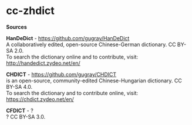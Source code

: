 # cc-zhdict

**Sources**

**HanDeDict** - https://github.com/gugray/HanDeDict \
A collaboratively edited, open-source Chinese-German dictionary.
CC BY-SA 2.0. \
To search the dictionary online and to contribute, visit: http://handedict.zydeo.net/en/

**CHDICT** - https://github.com/gugray/CHDICT \
is an open-source, community-edited Chinese-Hungarian dictionary.
CC BY-SA 4.0. \
To search the dictionary and to contribute online, visit: https://chdict.zydeo.net/en/

**CFDICT** - ? \
?
CC BY-SA 3.0.
